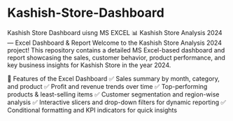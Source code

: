 # Kashish-Store-Dashboard
Kashish Store Dashboard uisng MS EXCEL
📊 Kashish Store Analysis 2024 — Excel Dashboard & Report
Welcome to the Kashish Store Analysis 2024 project! This repository contains a detailed MS Excel-based dashboard and report showcasing the sales, customer behavior, product performance, and key business insights for Kashish Store in the year 2024.

📌 Features of the Excel Dashboard
✅ Sales summary by month, category, and product
✅ Profit and revenue trends over time
✅ Top-performing products & least-selling items
✅ Customer segmentation and region-wise analysis
✅ Interactive slicers and drop-down filters for dynamic reporting
✅ Conditional formatting and KPI indicators for quick insights


